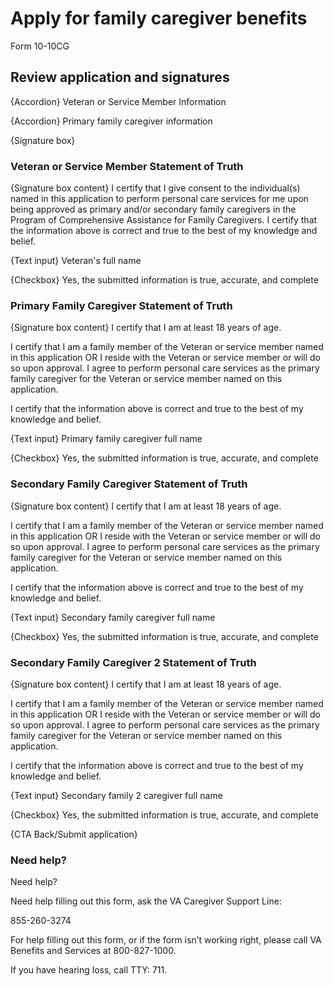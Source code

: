 # Apply for family caregiver benefits
Form 10-10CG

## Review application and signatures

{Accordion} Veteran or Service Member Information

{Accordion} Primary family caregiver information

{Signature box} 

### Veteran or Service Member Statement of Truth

{Signature box content} I certify that I give consent to the individual(s) named in this application to perform personal care services for me upon being approved as primary and/or secondary family caregivers in the Program of Comprehensive Assistance for Family Caregivers.
I certify that the information above is correct and true to the best of my knowledge and belief.

{Text input} Veteran's full name 

{Checkbox} Yes, the submitted information is true, accurate, and complete 

### Primary Family Caregiver Statement of Truth

{Signature box content} I certify that I am at least 18 years of age.

I certify that I am a family member of the Veteran or service member named in this application OR I reside with the Veteran or service member or will do so upon approval. 
I agree to perform personal care services as the primary family caregiver for the Veteran or service member named on this application.

I certify that the information above is correct and true to the best of my knowledge and belief.

{Text input} Primary family caregiver full name

{Checkbox} Yes, the submitted information is true, accurate, and complete 

### Secondary Family Caregiver Statement of Truth

{Signature box content} I certify that I am at least 18 years of age.

I certify that I am a family member of the Veteran or service member named in this application OR I reside with the Veteran or service member or will do so upon approval. 
I agree to perform personal care services as the primary family caregiver for the Veteran or service member named on this application.

I certify that the information above is correct and true to the best of my knowledge and belief.

{Text input} Secondary family caregiver full name

{Checkbox} Yes, the submitted information is true, accurate, and complete 

### Secondary Family Caregiver 2 Statement of Truth

{Signature box content} I certify that I am at least 18 years of age.

I certify that I am a family member of the Veteran or service member named in this application OR I reside with the Veteran or service member or will do so upon approval. 
I agree to perform personal care services as the primary family caregiver for the Veteran or service member named on this application.

I certify that the information above is correct and true to the best of my knowledge and belief.

{Text input} Secondary family 2 caregiver full name

{Checkbox} Yes, the submitted information is true, accurate, and complete 

{CTA Back/Submit application} 

### Need help?  

Need help?

Need help filling out this form,  ask the VA Caregiver Support Line: 

855-260-3274

For help filling out this form, or if the form isn’t working right, 
please call VA Benefits and Services at 800-827-1000.

If you have hearing loss, call TTY: 711.
